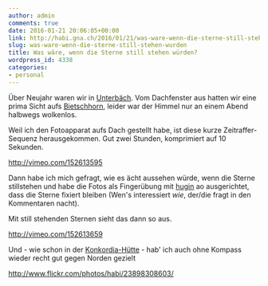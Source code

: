 ```yaml
---
author: admin
comments: true
date: 2016-01-21 20:06:05+00:00
link: http://habi.gna.ch/2016/01/21/was-ware-wenn-die-sterne-still-stehen-wurden/
slug: was-ware-wenn-die-sterne-still-stehen-wurden
title: Was wäre, wenn die Sterne still stehen würden?
wordpress_id: 4338
categories:
- personal
---
```


Über Neujahr waren wir in [Unterbäch](https://www.airbnb.com/rooms/7641285). Vom Dachfenster aus hatten wir eine prima Sicht aufs [Bietschhorn](https://de.wikipedia.org/wiki/Bietschhorn), leider war der Himmel nur an einem Abend halbwegs wolkenlos.

Weil ich den Fotoapparat aufs Dach gestellt habe, ist diese kurze Zeitraffer-Sequenz herausgekommen. Gut zwei Stunden, komprimiert auf 10 Sekunden.

http://vimeo.com/152613595

Dann habe ich mich gefragt, wie es ächt aussehen würde, wenn die Sterne stillstehen und habe die Fotos als Fingerübung mit [hugin](http://hugin.sf.net) ao ausgerichtet, dass die Sterne fixiert bleiben (Wen's interessiert _wie_, der/die fragt in den Kommentaren nacht).

Mit still stehenden Sternen sieht das dann so aus.

http://vimeo.com/152613659

Und - wie schon in der [Konkordia-Hütte](http://habi.gna.ch/2013/07/18/die-sterne-uber-dem-konkordiaplatz/) - hab' ich auch ohne Kompass wieder recht gut gegen Norden gezielt

http://www.flickr.com/photos/habi/23898308603/
